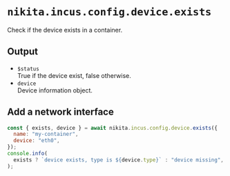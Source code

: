 # `nikita.incus.config.device.exists`

Check if the device exists in a container.

## Output

- `$status`  
  True if the device exist, false otherwise.
- `device`  
  Device information object.

## Add a network interface

```js
const { exists, device } = await nikita.incus.config.device.exists({
  name: "my-container",
  device: "eth0",
});
console.info(
  exists ? `device exists, type is ${device.type}` : "device missing",
);
```
